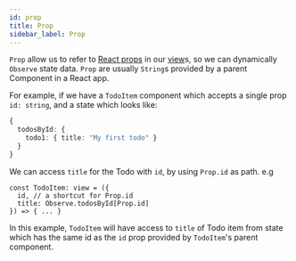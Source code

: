 ```yaml
---
id: prop
title: Prop
sidebar_label: Prop
---
```


`Prop` allow us to refer to [React
props](https://reactjs.org/docs/components-and-props.html) in our
[view](/docs/api/view)s, so we can dynamically `Observe` state data. `Prop` are
usually `String`s provided by a parent Component in a React app.

For example, if we have a `TodoItem` component which accepts a single prop `id:
string`, and a state which looks like:

```ts
{
  todosById: {
    todo1: { title: "My first todo" }
  }
}
```

We can access `title` for the Todo with `id`, by using `Prop.id` as path. e.g

```tsx
const TodoItem: view = ({
  id, // a shortcut for Prop.id
  title: Observe.todosById[Prop.id]
}) => { ... }
```

In this example, `TodoItem` will have access to `title` of Todo item from state
which has the same id as the `id` prop provided by `TodoItem`'s parent component.

